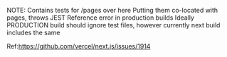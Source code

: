 NOTE: Contains tests for /pages over here
Putting them co-located with pages, throws JEST Reference error in production builds
Ideally PRODUCTION build should ignore test files, however currently next build includes the same

Ref:https://github.com/vercel/next.js/issues/1914
